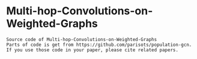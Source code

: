 # Multi-hop-Convolutions-on-Weighted-Graphs
    Source code of Multi-hop-Convolutions-on-Weighted-Graphs
    Parts of code is get from https://github.com/parisots/population-gcn.
    If you use those code in your paper, please cite related papers.
